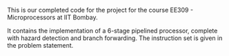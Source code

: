 This is our completed code for the project for the course EE309 - Microprocessors at IIT Bombay. 

It contains the implementation of a 6-stage pipelined processor, complete with hazard detection and branch forwarding. The instruction set is given in the problem statement.
